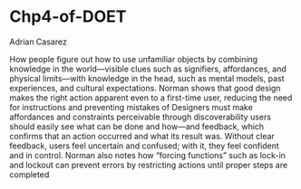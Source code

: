 # Chp4-of-DOET
Adrian Casarez <br>

How people figure out how to use unfamiliar objects by combining knowledge in the world—visible clues such as signifiers, affordances, and physical limits—with knowledge in the head,
such as mental models, past experiences, and cultural expectations.
Norman shows that good design makes the right action apparent even to a first-time user,
reducing the need for instructions and preventing mistakes of Designers must make affordances and constraints perceivable through discoverability
users should easily see what can be done and how—and feedback, which confirms that an action occurred and what its result was.
Without clear feedback, users feel uncertain and confused; with it, they feel confident and in control. Norman also notes how
“forcing functions” such as lock-in and lockout can prevent errors by restricting actions until proper steps are completed
